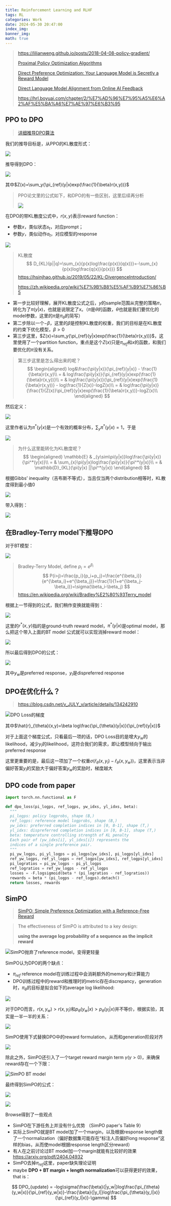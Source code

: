 ```yaml
---
title: Reinforcement Learning and RLHF
tags: RL
categories: Work
date: 2024-05-30 20:47:00
index_img:
banner_img:
math: true
---
```




> https://lilianweng.github.io/posts/2018-04-08-policy-gradient/
>
> [Proximal Policy Optimization Algorithms](https://arxiv.org/pdf/1707.06347)
>
> [Direct Preference Optimization: Your Language Model is Secretly a Reward Model](https://arxiv.org/pdf/2305.18290)
>
> [Direct Language Model Alignment from Online AI Feedback](https://arxiv.org/pdf/2402.04792)
>
> https://hrl.boyuai.com/chapter/2/%E7%AD%96%E7%95%A5%E6%A2%AF%E5%BA%A6%E7%AE%97%E6%B3%95



## PPO to DPO

> [详细推导DPO算法](https://zhuanlan.zhihu.com/p/697757566)

我们的推导目标是，从PPO的KL散度形式：

![](https://longls777.oss-cn-beijing.aliyuncs.com/img/image-20240530155132756.png)

推导得到DPO：

![](https://longls777.oss-cn-beijing.aliyuncs.com/img/image-20240530155317455.png)

其中$Z(x)=\sum_y{\pi_{ref}(y|x)exp(\frac{1}{\beta}r(x,y))}$​

> PPO论文里的公式如下，和DPO的有一些区别，这里后续再分析
>
> ![](https://longls777.oss-cn-beijing.aliyuncs.com/img/image-20240530160402081.png)



在DPO的带KL散度公式中，$r(x,y)$表示reward function：

- 参数$x$，类似状态$s_t$​，对应prompt；
- 参数$y$，类似动作$a_t$，对应模型的response

![](https://longls777.oss-cn-beijing.aliyuncs.com/img/image-20240530161226849.png)

> KL散度
> $$
> D_{KL}(p||q)=\sum_{x}{p(x)log\frac{p(x)}{q(x)}}=-\sum_{x}{p(x)log\frac{q(x)}{p(x)}}
> $$
> https://hsinjhao.github.io/2019/05/22/KL-DivergenceIntroduction/
>
> https://zh.wikipedia.org/wiki/%E7%9B%B8%E5%AF%B9%E7%86%B5

- 第一步比较好理解，展开KL散度公式之后，$y$的sample范围从完整的策略$\pi$，转化为了$\pi(y|x)$，也就是说限定了$x$。（$\pi$是$\theta$的函数，$\theta$也就是我们要优化的model参数，这里的$\pi$是$\pi_{\theta}$的简写）
- 第二步除以一个$-\beta$，这里的$\beta$是控制KL散度的权重，我们的目标是在KL散度的约束下优化模型，$\beta>0$
- 第三步这里，$Z(x)=\sum_y{\pi_{ref}(y|x)exp(\frac{1}{\beta}r(x,y))}$，这里使用了一个partition function，重点是这个$Z(x)$只是$\pi_{ref}$和$x$的函数，和我们要优化的$\pi$​​​没有关系。

> 第三步这里是怎么得出来的呢？
> $$
> \begin{aligned}
> log&\frac{\pi(y|x)}{\pi_{ref}(y|x)} - \frac{1}{\beta}r(x,y)\\
> = & log\frac{\pi(y|x)}{\pi_{ref}(y|x)exp(\frac{1}{\beta}r(x,y))}\\
> = & log\frac{\pi(y|x)}{\pi_{ref}(y|x)exp(\frac{1}{\beta}r(x,y))} - log\frac{1}{Z(x)}-logZ(x)\\
> = & log\frac{\pi(y|x)}{\frac{1}{Z(x)}\pi_{ref}(y|x)exp(\frac{1}{\beta}r(x,y))}-logZ(x)\\
> \end{aligned}
> $$

然后定义：

![](https://longls777.oss-cn-beijing.aliyuncs.com/img/image-20240530162721549.png)

这里作者认为$\pi^*(y|x)$是一个有效的概率分布，$\sum_y{\pi^*(y|x)}=1$，于是

![](https://longls777.oss-cn-beijing.aliyuncs.com/img/image-20240530163534496.png)

> 为什么这里能转化为KL散度呢？
> $$
> \begin{aligned}
> \mathbb{E} & _{y\sim\pi(y|x)}log\frac{\pi(y|x)}{\pi^*(y|x)}\\
> = & \sum_{x}\pi(y|x)log\frac{\pi(y|x)}{\pi^*(y|x)}\\
> = & \mathbb{D}_{KL}(\pi(y|x) ||\pi^*(y|x))
> \end{aligned}
> $$

根据Gibbs’ inequality（吉布斯不等式），当且仅当两个distribution相等时，KL散度得到最小值0

![](https://longls777.oss-cn-beijing.aliyuncs.com/img/image-20240530193848166.png)

带入得到：

![](https://longls777.oss-cn-beijing.aliyuncs.com/img/image-20240530200931279.png)

## 在Bradley-Terry model下推导DPO

对于BT模型：

![](https://longls777.oss-cn-beijing.aliyuncs.com/img/image-20240530205843281.png)



> Bradley-Terry Model, define $p_i = e^{\beta_i}$
> $$
> P(i>j)=\frac{p_i}{p_i+p_j}=\frac{e^{\beta_i}}{e^{\beta_i}+e^{\beta_j}}=\frac{1}{1+e^{\beta_j-\beta_i}}=\sigma(\beta_i-\beta_j)
> $$
> https://en.wikipedia.org/wiki/Bradley%E2%80%93Terry_model

根据上一节得到的公式，我们稍作变换就能得到：

![](https://longls777.oss-cn-beijing.aliyuncs.com/img/image-20240531102918306.png)

这里的$r^*(x,y)$指的是ground-truth reward model，$\pi^*(y|x)$是optimal model，那么把这个带入上面的BT model 公式就可以实现消掉reward model：

![](https://longls777.oss-cn-beijing.aliyuncs.com/img/image-20240531103829599.png)

所以最后得到DPO的公式：

![](https://longls777.oss-cn-beijing.aliyuncs.com/img/image-20240531104447834.png)

其中$y_w$是preferred response，$y_l$是dispreferred response



## DPO在优化什么？

> https://blog.csdn.net/v_JULY_v/article/details/134242910

![DPO Loss的梯度](https://longls777.oss-cn-beijing.aliyuncs.com/img/image-20240531105102570.png)

其中$\hat{r}_{\theta}(x,y)=\beta log\frac{\pi_{\theta}(y|x)}{\pi_{ref}(y|x)}$

对于上面这个梯度公式，只看最后一项的话，DPO Loss目的是增大$y_w$的likelihood，减少$y_l$的likelihood，这符合我们的需求，即让模型倾向于输出preferred response

这里更重要的是，最后这一项加了一个权重$\sigma(\hat{r}_{\theta}(x,y_l)-\hat{r}_{\theta}(x,y_w))$，这里表示当非偏好答案$y_l$的奖励大于偏好答案$y_w$的奖励时，梯度越大



## DPO code from paper

```python
import torch.nn.functional as F

def dpo_loss(pi_logps, ref_logps, yw_idxs, yl_idxs, beta):
  """
  pi_logps: policy logprobs, shape (B,)
  ref_logps: reference model logprobs, shape (B,)
  yw_idxs: preferred completion indices in [0, B-1], shape (T,)
  yl_idxs: dispreferred completion indices in [0, B-1], shape (T,)
  beta: temperature controlling strength of KL penalty
  Each pair of (yw_idxs[i], yl_idxs[i]) represents the
  indices of a single preference pair.
  """
  pi_yw_logps, pi_yl_logps = pi_logps[yw_idxs], pi_logps[yl_idxs]
  ref_yw_logps, ref_yl_logps = ref_logps[yw_idxs], ref_logps[yl_idxs]
  pi_logratios = pi_yw_logps - pi_yl_logps
  ref_logratios = ref_yw_logps - ref_yl_logps
  losses = -F.logsigmoid(beta * (pi_logratios - ref_logratios))
  rewards = beta * (pi_logps - ref_logps).detach()
  return losses, rewards
```



## SimPO

> [SimPO: Simple Preference Optimization with a Reference-Free Reward](https://arxiv.org/pdf/2405.14734)

> The effectiveness of SimPO is attributed to a key design: 
>
> **using the average log probability of a sequence as the implicit reward**

![SimPO抛弃了reference model，变得更轻量](https://longls777.oss-cn-beijing.aliyuncs.com/img/image-20240531142809489.png)

SimPO认为DPO的两个缺点：

- $\pi_{ref}$ reference model在训练过程中会消耗额外的memory和计算能力
- DPO训练过程中的reward和推理时的metric存在discrepancy，generation时，$\pi_{\theta}$的目标是拟合如下的average log likelihood:

![](https://longls777.oss-cn-beijing.aliyuncs.com/img/image-20240531143521009.png)

对于DPO而言，$r(x,y_w)>r(x,y_l)$和$p_{\theta}(y_w|x)>p_{\theta}(y_l|x)$并不等价，根据实验，其实是一半一半的关系：

![](https://longls777.oss-cn-beijing.aliyuncs.com/img/image-20240531144800398.png)

SimPO使用下式替换DPO中的reward formulation，从而和generation阶段对齐

![](https://longls777.oss-cn-beijing.aliyuncs.com/img/image-20240531144903078.png)

除此之外，SimPO还引入了一个target reward margin term $\gamma(\gamma>0)$，来确保reward存在一个下限：

![SimPO BT model](https://longls777.oss-cn-beijing.aliyuncs.com/img/image-20240531145417352.png)

最终得到SimPO的公式：

![](https://longls777.oss-cn-beijing.aliyuncs.com/img/image-20240531145632835.png)

![](https://longls777.oss-cn-beijing.aliyuncs.com/img/image-20240531154718476.png)

Browse得到了一些观点

- SimPO在下游任务上并没有什么优势 （SimPO paper's Table 9）
- 实际上SimPO就是BT model加了一个margin，以及根据response length做了一个normalization（偏好数据集可能存在“标注人员偏好long response”这样的bias，从而使model根据response length区分reward）
- 有人在之前讨论过BT model加一个margin就能有比较好的效果 https://arxiv.org/pdf/2404.04932
- SimPO去掉$\pi_{ref}$这里，paper缺失理论证明
- maybe **DPO + BT margin + length normalization**可以获得更好的效果，that is：

$$
DPO_{update} = -log\sigma(\frac{\beta}{|y_w|}log\frac{\pi_{\theta}(y_w|x)}{\pi_{ref}(y_w|x)}-\frac{\beta}{|y_l|}log\frac{\pi_{\theta}(y_l|x)}{\pi_{ref}(y_l|x)}-\gamma)
$$

